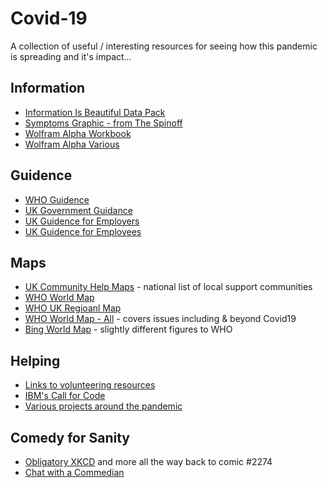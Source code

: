 # Covid-19

A collection of useful / interesting resources for seeing how this pandemic is spreading and it's impact...

## Information
- [Information Is Beautiful Data Pack](https://informationisbeautiful.net/visualizations/covid-19-coronavirus-infographic-datapack/)
- [Symptoms Graphic - from The Spinoff](https://thespinoff.co.nz/science/18-03-2020/siouxsie-wiles-how-testing-for-covid-19-works/)
- [Wolfram Alpha Workbook](https://datarepository.wolframcloud.com/resources/Epidemic-Data-for-Novel-Coronavirus-COVID-19)
- [Wolfram Alpha Various](https://www.wolframcloud.com/obj/examples/COVID19Resources)

## Guidence
- [WHO Guidence](https://www.who.int/emergencies/diseases/novel-coronavirus-2019)
- [UK Government Guidance](https://www.gov.uk/government/topical-events/coronavirus-covid-19-uk-government-response)
- [UK Guidence for Employers](https://www.gov.uk/government/publications/guidance-to-employers-and-businesses-about-covid-19/covid-19-support-for-businesses)
- [UK Guidence for Employees](https://www.gov.uk/government/publications/guidance-to-employers-and-businesses-about-covid-19/covid-19-guidance-for-employees)

## Maps
- [UK Community Help Maps](https://www.policecoders.org/home/covid-19/communities) - national list of local support communities
- [WHO World Map](https://experience.arcgis.com/experience/685d0ace521648f8a5beeeee1b9125cd)
- [WHO UK Regioanl Map](https://www.arcgis.com/apps/opsdashboard/index.html#/f94c3c90da5b4e9f9a0b19484dd4bb14)
- [WHO World Map - All](https://extranet.who.int/publicemergency) - covers issues including & beyond Covid19
- [Bing World Map](https://bing.com/covid) - slightly different figures to WHO

## Helping
- [Links to volunteering resources](https://coronavirustechhandbook.com/volunteering) 
- [IBM's Call for Code](https://developer.ibm.com/callforcode/)
- [Various projects around the pandemic](https://helpwithcovid.com/) 

## Comedy for Sanity
- [Obligatory XKCD](https://xkcd.com/2282/) and more all the way back to comic #2274
- [Chat with a Commedian](https://www.comedianscomedian.com/lunch)

